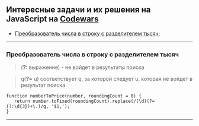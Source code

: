 ## Интересные задачи и их решения на JavaScript на [Codewars](https://www.codewars.com/)

+ [Преобразователь числа в строку с разделителем тысяч](#codewars1);

***

### <a name="codewars1"></a>Преобразователь числа в строку с разделителем тысяч
> (**?:** выражение) - не войдет в результаты поиска

> q(**?=** u) соответствует q, за которой следует u, которая не войдет в результат поиска
```
function numberToPrice(number, roundingCount = 0) {
   return number.toFixed(roundingCount).replace(/(\d)(?=(?:\d{3})+\.)/g, '$1,');
}
```

***
